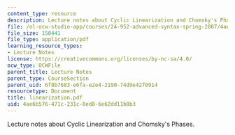 ```yaml
---
content_type: resource
description: Lecture notes about Cyclic Linearization and Chomsky's Phases.
file: /ol-ocw-studio-app/courses/24-952-advanced-syntax-spring-2007/4ae6b576471c231c8ed86e62dd11b8b3_linearization.pdf
file_size: 150441
file_type: application/pdf
learning_resource_types:
- Lecture Notes
license: https://creativecommons.org/licenses/by-nc-sa/4.0/
ocw_type: OCWFile
parent_title: Lecture Notes
parent_type: CourseSection
parent_uid: 6f8b7683-e6fa-e2e4-2190-74d9e42f0914
resourcetype: Document
title: linearization.pdf
uid: 4ae6b576-471c-231c-8ed8-6e62dd11b8b3
---
```

Lecture notes about Cyclic Linearization and Chomsky's Phases.